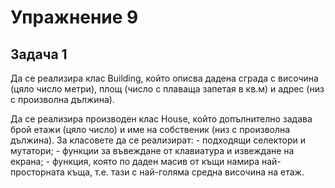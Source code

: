 # Упражнение 9
## Задача 1

 Да се реализира клас Building, който описва дадена сграда с височина (цяло число метри), 
 площ (число с плаваща запетая в кв.м) и адрес (низ с произволна дължина). 
 
 Да се реализира производен клас House, който допълнително задава брой етажи (цяло число) и име на собственик (низ с произволна дължина). За класовете да се реализират:
	- подходящи селектори и мутатори;
	- функции за въвеждане от клавиатура и извеждане на екрана;
	- функция, която по даден масив от къщи намира най-просторната къща, т.е. тази с най-голяма средна височина на етаж.

